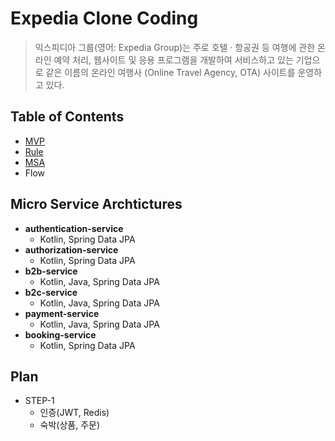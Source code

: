# Expedia Clone Coding

> 익스피디아 그룹(영어: Expedia Group)는 주로 호텔 · 항공권 등 여행에 관한 온라인 예약 처리, 웹사이트 및 응용 프로그램을 개발하여 서비스하고 있는 기업으로 같은 이름의 온라인 여행사 (Online Travel Agency, OTA) 사이트를 운영하고 있다.

## Table of Contents

- [MVP](https://github.com/cIonecoder/expedia/wiki/MVP)
- [Rule](https://github.com/cIonecoder/expedia/issues/1)
- [MSA](https://github.com/cIonecoder/expedia/issues/1)
- Flow

## Micro Service Archtictures

- __authentication-service__
  - Kotlin, Spring Data JPA
- __authorization-service__
  - Kotlin, Spring Data JPA
- __b2b-service__
  - Kotlin, Java, Spring Data JPA
- __b2c-service__
  - Kotlin, Java, Spring Data JPA
- __payment-service__ 
  - Kotlin, Java, Spring Data JPA
- __booking-service__
  - Kotlin, Spring Data JPA
  
## Plan

- STEP-1
  - 인증(JWT, Redis)
  - 숙박(상품, 주문)
